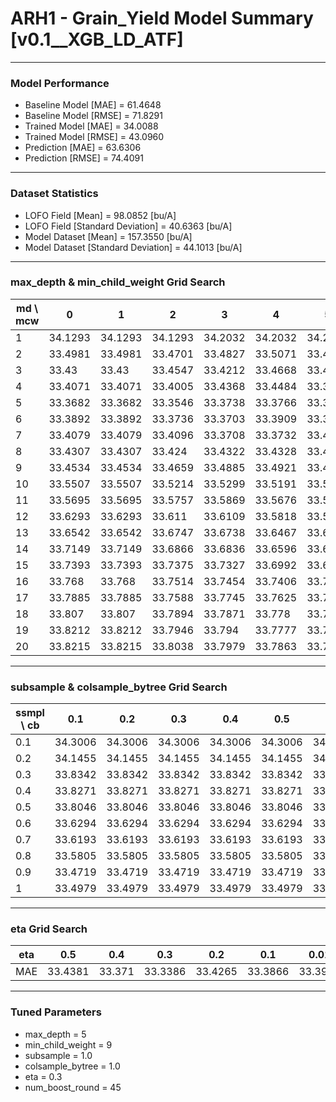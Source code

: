 # ARH1 - Grain_Yield Model Summary [v0.1__XGB_LD_ATF]

***

### Model Performance

- Baseline Model [MAE] = 61.4648
- Baseline Model [RMSE] = 71.8291
- Trained Model [MAE] = 34.0088
- Trained Model [RMSE] = 43.0960
- Prediction [MAE] = 63.6306
- Prediction [RMSE] = 74.4091
***

### Dataset Statistics

- LOFO Field [Mean] = 98.0852 [bu/A]
- LOFO Field [Standard Deviation] = 40.6363 [bu/A]
- Model Dataset [Mean] = 157.3550 [bu/A]
- Model Dataset [Standard Deviation] = 44.1013 [bu/A]
***

### max_depth & min_child_weight Grid Search

|   md \ mcw |       0 |       1 |       2 |       3 |       4 |       5 |       6 |       7 |       8 |       9 |      10 |      11 |      12 |      13 |      14 |      15 |      16 |      17 |      18 |      19 |      20 |
|------------|---------|---------|---------|---------|---------|---------|---------|---------|---------|---------|---------|---------|---------|---------|---------|---------|---------|---------|---------|---------|---------|
|          1 | 34.1293 | 34.1293 | 34.1293 | 34.2032 | 34.2032 | 34.2032 | 34.2032 | 34.2032 | 34.2032 | 34.1091 | 34.1409 | 34.1286 | 34.1286 | 34.1286 | 34.1286 | 34.1286 | 34.1286 | 34.1286 | 34.1286 | 34.251  | 34.251  |
|          2 | 33.4981 | 33.4981 | 33.4701 | 33.4827 | 33.5071 | 33.4697 | 33.4028 | 33.5157 | 33.4305 | 33.4594 | 33.5316 | 33.5824 | 33.5313 | 33.5956 | 33.535  | 33.5515 | 33.6581 | 33.6214 | 33.6631 | 33.5694 | 33.5496 |
|          3 | 33.43   | 33.43   | 33.4547 | 33.4212 | 33.4668 | 33.4526 | 33.4178 | 33.4373 | 33.4391 | 33.4117 | 33.4178 | 33.4012 | 33.5655 | 33.4808 | 33.5315 | 33.5161 | 33.5158 | 33.5133 | 33.545  | 33.4907 | 33.5321 |
|          4 | 33.4071 | 33.4071 | 33.4005 | 33.4368 | 33.4484 | 33.3979 | 33.3726 | 33.4089 | 33.4394 | 33.4176 | 33.396  | 33.4199 | 33.4658 | 33.4969 | 33.5095 | 33.4995 | 33.4987 | 33.4701 | 33.4363 | 33.5171 | 33.4551 |
|          5 | 33.3682 | 33.3682 | 33.3546 | 33.3738 | 33.3766 | 33.3807 | 33.3931 | 33.3707 | 33.3691 | 33.3386 | 33.3705 | 33.3863 | 33.4005 | 33.3921 | 33.4671 | 33.4303 | 33.4561 | 33.4238 | 33.4454 | 33.4705 | 33.4259 |
|          6 | 33.3892 | 33.3892 | 33.3736 | 33.3703 | 33.3909 | 33.3995 | 33.3611 | 33.4016 | 33.3569 | 33.3952 | 33.4358 | 33.4369 | 33.3807 | 33.3557 | 33.4143 | 33.4316 | 33.3757 | 33.4437 | 33.4106 | 33.3799 | 33.4453 |
|          7 | 33.4079 | 33.4079 | 33.4096 | 33.3708 | 33.3732 | 33.4352 | 33.3685 | 33.4174 | 33.3749 | 33.3592 | 33.3759 | 33.3719 | 33.3719 | 33.406  | 33.4148 | 33.413  | 33.4833 | 33.4295 | 33.4    | 33.432  | 33.4344 |
|          8 | 33.4307 | 33.4307 | 33.424  | 33.4322 | 33.4328 | 33.4255 | 33.4285 | 33.4583 | 33.4552 | 33.4864 | 33.4074 | 33.4436 | 33.4404 | 33.4668 | 33.4403 | 33.4846 | 33.4414 | 33.4862 | 33.4164 | 33.4003 | 33.4516 |
|          9 | 33.4534 | 33.4534 | 33.4659 | 33.4885 | 33.4921 | 33.4931 | 33.447  | 33.4592 | 33.4561 | 33.4665 | 33.4584 | 33.495  | 33.4624 | 33.4863 | 33.4723 | 33.4697 | 33.4422 | 33.408  | 33.4346 | 33.4421 | 33.4491 |
|         10 | 33.5507 | 33.5507 | 33.5214 | 33.5299 | 33.5191 | 33.5004 | 33.487  | 33.4929 | 33.4756 | 33.456  | 33.4863 | 33.4713 | 33.5165 | 33.5255 | 33.4961 | 33.4933 | 33.5118 | 33.4995 | 33.5176 | 33.4718 | 33.4731 |
|         11 | 33.5695 | 33.5695 | 33.5757 | 33.5869 | 33.5676 | 33.5708 | 33.5466 | 33.5801 | 33.5533 | 33.5287 | 33.5348 | 33.5243 | 33.503  | 33.5165 | 33.5244 | 33.5233 | 33.5025 | 33.5063 | 33.515  | 33.4476 | 33.4701 |
|         12 | 33.6293 | 33.6293 | 33.611  | 33.6109 | 33.5818 | 33.5824 | 33.6033 | 33.5717 | 33.5613 | 33.5442 | 33.5601 | 33.5358 | 33.554  | 33.5385 | 33.5246 | 33.5093 | 33.4836 | 33.5031 | 33.5172 | 33.5111 | 33.5045 |
|         13 | 33.6542 | 33.6542 | 33.6747 | 33.6738 | 33.6467 | 33.6241 | 33.6047 | 33.6123 | 33.5673 | 33.5393 | 33.5787 | 33.5522 | 33.554  | 33.5475 | 33.5443 | 33.531  | 33.5103 | 33.566  | 33.5067 | 33.5323 | 33.5162 |
|         14 | 33.7149 | 33.7149 | 33.6866 | 33.6836 | 33.6596 | 33.6767 | 33.6558 | 33.6314 | 33.5863 | 33.5841 | 33.6022 | 33.594  | 33.5899 | 33.5602 | 33.5816 | 33.5689 | 33.5581 | 33.5432 | 33.5567 | 33.5275 | 33.5214 |
|         15 | 33.7393 | 33.7393 | 33.7375 | 33.7327 | 33.6992 | 33.6806 | 33.6934 | 33.6556 | 33.6447 | 33.6143 | 33.6132 | 33.6127 | 33.6086 | 33.5808 | 33.5665 | 33.5687 | 33.5709 | 33.5748 | 33.574  | 33.556  | 33.5271 |
|         16 | 33.768  | 33.768  | 33.7514 | 33.7454 | 33.7406 | 33.7076 | 33.6935 | 33.6754 | 33.6592 | 33.6462 | 33.6532 | 33.6451 | 33.6365 | 33.6146 | 33.614  | 33.6104 | 33.6015 | 33.606  | 33.5725 | 33.5388 | 33.5671 |
|         17 | 33.7885 | 33.7885 | 33.7588 | 33.7745 | 33.7625 | 33.7459 | 33.7051 | 33.6798 | 33.6998 | 33.6614 | 33.633  | 33.657  | 33.6537 | 33.6208 | 33.5931 | 33.607  | 33.5838 | 33.5744 | 33.5782 | 33.5908 | 33.5569 |
|         18 | 33.807  | 33.807  | 33.7894 | 33.7871 | 33.778  | 33.744  | 33.7308 | 33.7317 | 33.6929 | 33.6514 | 33.6489 | 33.6754 | 33.659  | 33.6369 | 33.6282 | 33.6157 | 33.6272 | 33.6008 | 33.5789 | 33.5786 | 33.5198 |
|         19 | 33.8212 | 33.8212 | 33.7946 | 33.794  | 33.7777 | 33.773  | 33.7593 | 33.735  | 33.7148 | 33.6743 | 33.6882 | 33.6866 | 33.6644 | 33.6597 | 33.6477 | 33.6152 | 33.615  | 33.6323 | 33.6061 | 33.5819 | 33.568  |
|         20 | 33.8215 | 33.8215 | 33.8038 | 33.7979 | 33.7863 | 33.7798 | 33.7667 | 33.7582 | 33.7367 | 33.6962 | 33.6927 | 33.6809 | 33.6708 | 33.6528 | 33.6529 | 33.6393 | 33.6279 | 33.6092 | 33.6012 | 33.6135 | 33.5706 |

***

### subsample & colsample_bytree Grid Search

|   ssmpl \ cb |     0.1 |     0.2 |     0.3 |     0.4 |     0.5 |     0.6 |     0.7 |     0.8 |     0.9 |     1.0 |
|--------------|---------|---------|---------|---------|---------|---------|---------|---------|---------|---------|
|          0.1 | 34.3006 | 34.3006 | 34.3006 | 34.3006 | 34.3006 | 34.3006 | 34.3006 | 34.3006 | 34.3006 | 34.172  |
|          0.2 | 34.1455 | 34.1455 | 34.1455 | 34.1455 | 34.1455 | 34.1455 | 34.1455 | 34.1455 | 34.1455 | 33.9    |
|          0.3 | 33.8342 | 33.8342 | 33.8342 | 33.8342 | 33.8342 | 33.8342 | 33.8342 | 33.8342 | 33.8342 | 33.8363 |
|          0.4 | 33.8271 | 33.8271 | 33.8271 | 33.8271 | 33.8271 | 33.8271 | 33.8271 | 33.8271 | 33.8271 | 33.611  |
|          0.5 | 33.8046 | 33.8046 | 33.8046 | 33.8046 | 33.8046 | 33.8046 | 33.8046 | 33.8046 | 33.8046 | 33.5967 |
|          0.6 | 33.6294 | 33.6294 | 33.6294 | 33.6294 | 33.6294 | 33.6294 | 33.6294 | 33.6294 | 33.6294 | 33.5498 |
|          0.7 | 33.6193 | 33.6193 | 33.6193 | 33.6193 | 33.6193 | 33.6193 | 33.6193 | 33.6193 | 33.6193 | 33.426  |
|          0.8 | 33.5805 | 33.5805 | 33.5805 | 33.5805 | 33.5805 | 33.5805 | 33.5805 | 33.5805 | 33.5805 | 33.4002 |
|          0.9 | 33.4719 | 33.4719 | 33.4719 | 33.4719 | 33.4719 | 33.4719 | 33.4719 | 33.4719 | 33.4719 | 33.3897 |
|          1   | 33.4979 | 33.4979 | 33.4979 | 33.4979 | 33.4979 | 33.4979 | 33.498  | 33.4979 | 33.4979 | 33.3386 |

***

### eta Grid Search

| eta   |     0.5 |    0.4 |     0.3 |     0.2 |     0.1 |    0.01 |   0.001 |
|-------|---------|--------|---------|---------|---------|---------|---------|
| MAE   | 33.4381 | 33.371 | 33.3386 | 33.4265 | 33.3866 | 33.3936 | 62.6692 |

***

### Tuned Parameters

- max_depth = 5
- min_child_weight = 9
- subsample = 1.0
- colsample_bytree = 1.0
- eta = 0.3
- num_boost_round = 45
